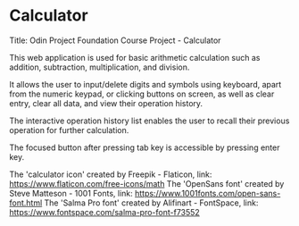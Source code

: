 # Calculator

Title: Odin Project Foundation Course Project - Calculator


This web application is used for basic arithmetic calculation such as addition, subtraction, multiplication, and division.

It allows the user to input/delete digits and symbols using keyboard, apart from the numeric keypad, or clicking buttons on screen, as well as clear entry, clear all data, and view their operation history.

The interactive operation history list enables the user to recall their previous operation for further calculation.

The focused button after pressing tab key is accessible by pressing enter key.


The 'calculator icon' created by Freepik - Flaticon, link: https://www.flaticon.com/free-icons/math
The 'OpenSans font' created by Steve Matteson - 1001 Fonts, link: https://www.1001fonts.com/open-sans-font.html
The 'Salma Pro font' created by Alifinart - FontSpace, link: https://www.fontspace.com/salma-pro-font-f73552